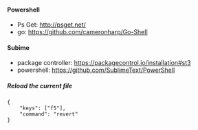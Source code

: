 #### Powershell

* Ps Get: http://psget.net/
* go: https://github.com/cameronharp/Go-Shell

#### Subime

* package controller: https://packagecontrol.io/installation#st3
* powershell: https://github.com/SublimeText/PowerShell

##### Reload the current file
```
{
    "keys": ["f5"],
    "command": "revert"
}
```
